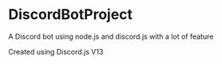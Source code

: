 # DiscordBotProject
A Discord bot using node.js and discord.js with a lot of feature

Created using Discord.js V13